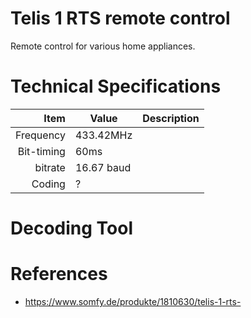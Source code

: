# Telis 1 RTS remote control
Remote control for various home appliances.

# Technical Specifications
Item | Value | Description
-------------: | ------------- | :-------------
Frequency  | 433.42MHz |
Bit-timing | 60ms |
bitrate | 16.67 baud |
Coding | ? |

# Decoding Tool



# References
* https://www.somfy.de/produkte/1810630/telis-1-rts-
